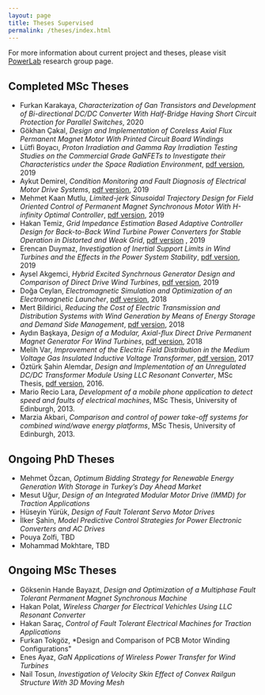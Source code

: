 ```yaml
---
layout: page
title: Theses Supervised
permalink: /theses/index.html
---
```


For more information about current project and theses, please visit [PowerLab](http://power.eee.metu.edu.tr) research group page.

## Completed MSc Theses

- Furkan Karakaya, *Characterization of Gan Transistors and Development of Bi-directional DC/DC Converter With Half-Bridge Having Short Circuit Protection for Parallel Switches*, 2020
- Gökhan Çakal, *Design and Implementation of Coreless Axial Flux Permanent Magnet Motor With Printed Circuit Board Windings*
- Lütfi Boyacı, *Proton Irradiation and Gamma Ray Irradiation Testing Studies on the Commercial Grade GaNFETs to Investigate their Characteristics under the Space Radiation Environment*, [pdf version](http://etd.lib.metu.edu.tr/upload/12624501/index.pdf), 2019
- Aykut Demirel, *Condition Monitoring and Fault Diagnosis of Electrical Motor Drive Systems*, [pdf version](http://etd.lib.metu.edu.tr/upload/12624287/index.pdf), 2019
- Mehmet Kaan Mutlu, *Limited-jerk Sinusoidal Trajectory Design for Field Oriented Control of Permanent Magnet Synchronous Motor With H-infinity Optimal Controller*, [pdf version](http://etd.lib.metu.edu.tr/upload/12624523/index.pdf), 2019
- Hakan Temiz, *Grid Impedance Estimation Based Adaptive Controller Design for Back-to-Back Wind Turbine Power Converters for Stable Operation in Distorted and Weak Grid*, [pdf version](http://etd.lib.metu.edu.tr/upload/12624035/index.pdf) , 2019
- Erencan Duymaz, *Investigation of Inertial Support Limits in Wind Turbines and the Effects in the Power System Stability*, [pdf version](http://etd.lib.metu.edu.tr/upload/12623038/index.pdf), 2019
- Aysel Akgemci, *Hybrid Excited Synchrnous Generator Design and Comparison of Direct Drive Wind Turbines*, [pdf version](http://etd.lib.metu.edu.tr/upload/12623039/index.pdf), 2019
- Doğa Ceylan, *Electromagnetic Simulation and Optimization of an Electromagnetic Launcher*, [pdf version](http://etd.lib.metu.edu.tr/upload/12622547/index.pdf), 2018
- Mert Bildirici, *Reducing the Cost of Electric Transmission and Distribution Systems with Wind Generation by Means of Energy Storage and Demand Side Management*, [pdf version](http://etd.lib.metu.edu.tr/upload/12621855/index.pdf), 2018
- Aydın Başkaya, *Design of a Modular, Axial-flux Direct Drive Permanent
Magnet Generator For Wind Turbines*,  [pdf version](http://etd.lib.metu.edu.tr/upload/12621854/index.pdf), 2018
- Melih Var, *Improvement of the Electric Field Distribution in the Medium Voltage Gas Insulated Inductive Voltage Transformer*, [pdf version](http://etd.lib.metu.edu.tr/upload/12621341/index.pdf), 2017
- Öztürk Şahin Alemdar, *Design and Implementation of an Unregulated DC/DC Transformer Module Using LLC Resonant Converter*, MSc Thesis, [pdf version](http://etd.lib.metu.edu.tr/upload/12620665/index.pdf), 2016. 
- Mario Recio Lara, *Development of a mobile phone application to detect speed and faults of electrical machines*, MSc Thesis, University of Edinburgh, 2013.
- Marzia Akbari, *Comparison and control of power take-off systems for combined wind/wave energy platforms*, MSc Thesis, University of Edinburgh, 2013.

## Ongoing PhD Theses

- Mehmet Özcan, *Optimum Bidding Strategy for Renewable Energy Generation With Storage in Turkey’s Day Ahead Market*
- Mesut Uğur, *Design of an Integrated Modular Motor Drive (IMMD) for Traction Applications*
- Hüseyin Yürük, *Design of Fault Tolerant Servo Motor Drives*
- İlker Şahin, *Model Predictive Control Strategies for Power Electronic Converters and AC Drives*
- Pouya Zolfi, TBD
- Mohammad Mokhtare, TBD

## Ongoing MSc Theses

- Göksenin Hande Bayazıt, *Design and Optimization of a Multiphase Fault Tolerant Permanent Magnet Synchronous Machine*
- Hakan Polat, *Wireless Charger for Electrical Vehichles Using LLC Resonant Converter*
- Hakan Saraç, *Control of Fault Tolerant Electrical Machines for Traction Applications*
- Furkan Tokgöz, *Design and Comparison of PCB Motor Winding Configurations"
- Enes Ayaz, *GaN Applications of Wireless Power Transfer for Wind Turbines*
- Nail Tosun, *Investigation of Velocity Skin Effect of Convex Railgun Structure With 3D Moving Mesh*
